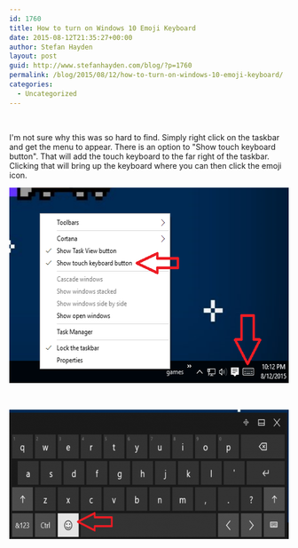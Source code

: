 ```yaml
---
id: 1760
title: How to turn on Windows 10 Emoji Keyboard
date: 2015-08-12T21:35:27+00:00
author: Stefan Hayden
layout: post
guid: http://www.stefanhayden.com/blog/?p=1760
permalink: /blog/2015/08/12/how-to-turn-on-windows-10-emoji-keyboard/
categories:
  - Uncategorized
---
```

&nbsp;

I'm not sure why this was so hard to find. Simply right click on the taskbar and get the menu to appear. There is an option to "Show touch keyboard button". That will add the touch keyboard to the far right of the taskbar. Clicking that will bring up the keyboard where you can then click the emoji icon.

<a href="/wp-content/uploads/2015/08/windows-10-emoji-keyboard.png"><img class=" size-full wp-image-1761 aligncenter" src="/wp-content/uploads/2015/08/windows-10-emoji-keyboard.png" alt="windows-10-emoji-keyboard" width="571" height="352" /></a>

&nbsp;

<a href="/wp-content/uploads/2015/08/emoji-keyboard.png"><img class="aligncenter wp-image-1764 size-full" src="/wp-content/uploads/2015/08/emoji-keyboard-e1439433268613.png" alt="emoji-keyboard" width="630" height="233" /></a>
